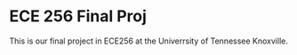 # ECE 256 Final Proj
This is our final project in ECE256 at the Univerrsity of Tennessee Knoxville.  
